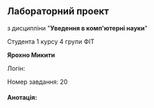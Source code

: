 
## Лабораторний проект

з дисципліни "**Уведення в комп'ютерні науки**"


Студента 1 курсу 4 групи ФІТ

**Ярохно Микити**

Логін:





Номер завдання: 20

#### Анотація:



